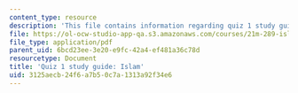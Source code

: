 ```yaml
---
content_type: resource
description: 'This file contains information regarding quiz 1 study guide: islam.'
file: https://ol-ocw-studio-app-qa.s3.amazonaws.com/courses/21m-289-islam-media-spring-2015/3125aecb24f6a7b50c7a1313a92f34e6_MIT21M_289S15_quiz1_study.pdf
file_type: application/pdf
parent_uid: 6bcd23ee-3e20-e9fc-42a4-ef481a36c78d
resourcetype: Document
title: 'Quiz 1 study guide: Islam'
uid: 3125aecb-24f6-a7b5-0c7a-1313a92f34e6
---
```

